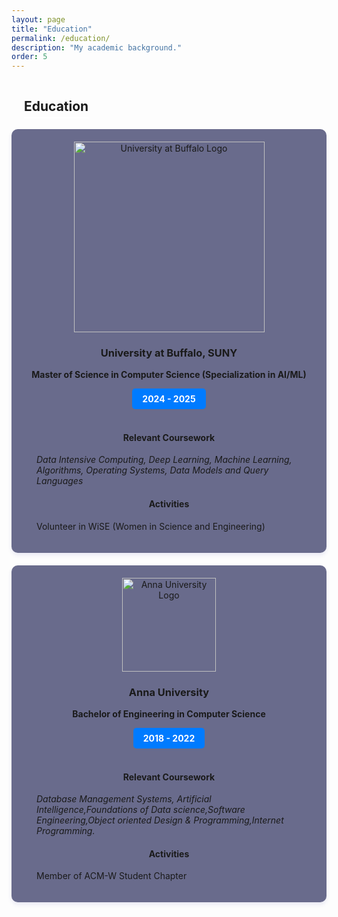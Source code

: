 ```yaml
---
layout: page
title: "Education"
permalink: /education/
description: "My academic background."
order: 5
---
```

<div style="padding-left: 20px;">
  <h2 style="border-bottom: 2px solid white; padding-bottom: 5px; display: inline-block;">Education</h2>
</div>

<div style="display: flex; justify-content: space-around; flex-wrap: wrap; gap: 20px;">

  <!-- University at Buffalo -->
  <div style="flex: 1; min-width: 300px; max-width: 500px; background:rgb(105, 107, 140); padding: 20px; border-radius: 10px; text-align: center; box-shadow: 0px 4px 6px rgba(68, 70, 167, 0.1);">
    <img src="{{ '/assets/images/ub.png' | relative_url }}" alt="University at Buffalo Logo" width="305">
    <h3>University at Buffalo, SUNY</h3>
    <p><strong>Master of Science in Computer Science (Specialization in AI/ML)</strong></p>
    <span style="display: inline-block; padding: 8px 16px; font-size: 14px; font-weight: bold; color: white; background-color:#007BFF; border-radius: 5px;">2024 - 2025</span>
    <br><br> 
    <h4 style="text-align: center;">Relevant Coursework</h4> 
    <p style="text-align: left; padding: 0 20px;"><i>Data Intensive Computing, Deep Learning, Machine Learning, Algorithms, Operating Systems, Data Models and Query Languages</i></p>
    <h4 style="text-align: center;">Activities</h4> 
    <p style="text-align: left; padding: 0 20px;">Volunteer in WiSE (Women in Science and Engineering)</p>
</div>

  <!-- Anna University -->
  <div style="flex: 1; min-width: 300px; max-width: 500px; background:rgb(105, 107, 140); padding: 20px; border-radius: 10px; text-align: center; box-shadow: 0px 4px 6px rgba(68, 70, 167, 0.1);">
    <img src="{{ '/assets/images/au.png' | relative_url }}" alt="Anna University Logo" width="150">
    <h3>Anna University</h3>
    <p><strong>Bachelor of Engineering in Computer Science</strong></p>
    <span style="display: inline-block; padding: 8px 16px; font-size: 14px; font-weight: bold; color: white; background-color: #007BFF; border-radius: 5px;">2018 - 2022</span>
    <br><br> 
    <h4 style="text-align: center;">Relevant Coursework</h4> 
    <p style="text-align: left; padding: 0 20px;"><i> Database Management Systems, Artificial Intelligence,Foundations of Data science,Software Engineering,Object oriented Design & Programming,Internet Programming.</i></p>
    <h4 style="text-align: center;">Activities</h4> 
    <p style="text-align: left; padding: 0 20px;">Member of ACM-W Student Chapter</p>
  </div>

</div>
